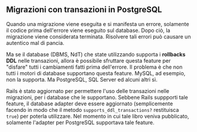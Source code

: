 ## Migrazioni con transazioni in PostgreSQL

Quando una migrazione viene eseguita e si manifesta un errore, solamente il codice prima dell'errore viene eseguito sul database. Dopo ciò, la migrazione viene considerata terminata. Risolvere tali errori può causare un autentico mal di pancia.

Ma se il database (DBMS, NdT) che state utilizzando supporta i **rollbacks DDL** nelle transazioni, allora è possibile sfruttare questa feature per "disfare" tutti i cambiamenti fatti prima dell'errore. Il problema è che non tutti i motori di database supportano questa feature. MySQL, ad esempio, non la supporta. Ma PostgreSQL, SQL Server ed alcuni altri sì.

Rails è stato aggiornato per permettere l'uso delle transazioni nelle migrazioni, per i database che le supportano. Sebbene Rails suppporti tale feature, il database adapter deve essere aggiornato (semplicemente facendo in modo che il metodo `supports_ddl_transactions?` restituisca `true`) per poterla utilizzare. Nel momento in cui tale libro veniva pubblicato, solamente l'adapter per PostgreSQL supportava tale feature.
